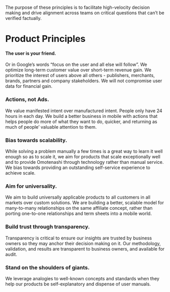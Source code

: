 The purpose of these principles is to facilitate high-velocity decision making and drive alignment across teams on critical questions that can’t be verified factually.

# Product Principles
#### The user is your friend.
Or in Google’s words “focus on the user and all else will follow”.  We optimize long-term customer value over short-term revenue gain. We prioritize the interest of users above all others - publishers, merchants, brands, partners and company stakeholders. We will not compromise user data for financial gain.


### Actions, not Ads. 
We value manifested intent over manufactured intent. People only have 24 hours in each day. We build a better business in mobile with actions that helps people do more of what they want to do, quicker, and returning as much of people’ valuable attention to them. 


### Bias towards scalability. 
While solving a problem manually a few times is a great way to learn it well enough so as to scale it, we aim for products that scale exceptionally well and to provide Omotenashi through technology rather than manual service. We bias towards providing an outstanding self-service experience to achieve scale. 

### Aim for universality.
We aim to build universally applicable products to all customers in all markets over custom solutions. We are building a better, scalable model for many-to-many relationships on the same affiliate concept, rather than porting one-to-one relationships and term sheets into a mobile world.

### Build trust through transparency.
Transparency is critical to ensure our insights are trusted by business owners so they may anchor their decision making on it. Our methodology, validation, and results are transparent to business owners, and available for audit. 

### Stand on the shoulders of giants. 
We leverage analogies to well-known concepts and standards when they help our products be self-explanatory and dispense of user manuals.
